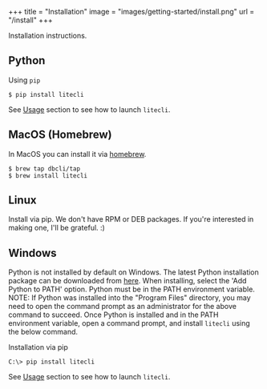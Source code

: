 +++
title = "Installation"
image = "images/getting-started/install.png"
url = "/install"
+++

Installation instructions.

<!--more-->

## Python


Using `pip`

    $ pip install litecli
    

See [Usage](/getting-started/usage) section to see how to launch `litecli`.

## MacOS (Homebrew)

In MacOS you can install it via [homebrew](https://brew.sh/).

    $ brew tap dbcli/tap
    $ brew install litecli

## Linux

Install via pip. We don't have RPM or DEB packages. If you're interested in making one, I'll be grateful. :)

## Windows

Python is not installed by default on Windows. The latest Python installation
package can be downloaded from [here](https://www.python.org/downloads/). When installing, select the 'Add Python to
PATH' option. Python must be in the PATH environment variable. NOTE: If Python
was installed into the "Program Files" directory, you may need to open the
command prompt as an administrator for the above command to succeed. Once
Python is installed and in the PATH environment variable, open a command
prompt, and install `litecli` using the below command.

Installation via pip

```
C:\> pip install litecli
```

See [Usage](/getting-started/usage) section to see how to launch `litecli`.
